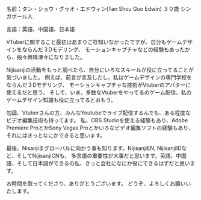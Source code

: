 名前：タン・ショウ・グゥオ・エドウィン(Tan Shou Guo Edwin)
３０歳
シンガポール人

言語：英語、中国語、日本語

VTuberに関すること最初はあまりご存知いなかったですが、自分もゲームデザインをならんだ３Dモデリング、
モーションキャプチャなどの経験もあったから、段々興味津々になりました。

Nijisanjiの活動をもっと調べたら、自分にいろなスキールが役に立ってることが気づいました。
例えば、前言が言及したし、私はゲームデザインの専門学校をならんだ３Dモデリング、
モーションキャプチャな技術がVtuberのアバターに使えるだと思う。
そして、いま、多数なVtuberをやってるのゲーム配信、私のゲームデザイン知識も役に立ってるとおもう。

勿論、Vtuberさんの方、みんなYoutubeでライブ配信するんでも、ある程度なビデオ編集技術も持ってます。
私、OBS Studioを使える経験もあり、Adobe Premiere ProとかSony Vegas Proとかいろなビデオ編集ソフトの経験もあり、
それにはきっとなにかできると思います。

最後、Nisanjiまグローバルに向かう事も知ります。NijisanjiEN, NijisanjiIDなど、そしてNijisanjiCNも、
多言語の重要性が大事だと思います。英語、中国語、そして日本語ができるの私、きっと会社になにか役にできるはずだと思います。

お時間を取ってくださり、ありがとうございます。
どうぞ、よろしくお願いいたします。
